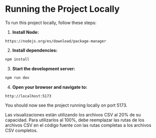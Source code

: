 # Running the Project Locally

To run this project locally, follow these steps:

1. **Install Node:**

```
https://nodejs.org/es/download/package-manager
```

2. **Install dependencies:**

```bash
npm install
```

3. **Start the development server:**

```bash
npm run dev
```

4. **Open your browser and navigate to:**

```
http://localhost:5173
```

You should now see the project running locally on port 5173.

Las visualizaciones están utilizando los archivos CSV al 20% de su capacidad. Para utilizarlos al 100%, debe reemplazar las rutas de los archivos CSV en el código fuente con las rutas completas a los archivos CSV completos.
